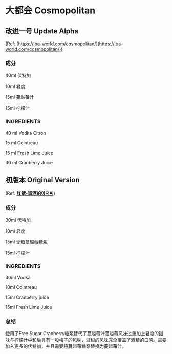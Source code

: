 # 大都会 Cosmopolitan

## 改进一号 Update Alpha

(Ref: [https://iba-world.com/cosmopolitan/](https://iba-world.com/cosmopolitan/))

### **成分**

40ml 伏特加

10ml 君度 

15ml 蔓越莓汁 

15ml 柠檬汁 

### **INGREDIENTS**

40 ml Vodka Citron

15 ml Cointreau

15 ml Fresh Lime Juice

30 ml Cranberry Juice

## 初版本 Original Version

(Ref: **[红斌-调酒的아저씨](https://space.bilibili.com/482559656)**)

### **成分**

30ml 伏特加 

10ml 君度

15ml 无糖蔓越莓糖浆

15ml 柠檬汁

### **INGREDIENTS**

30ml Vodka  

10ml Cointreau 

15ml Cranberry juice 

15ml Fresh Lime Juice 

### 总结

使用了Free Sugar Cranberry糖浆替代了蔓越莓汁蔓越莓风味过重加上君度的甜味与柠檬汁中和后具有一股梅子的风味，过甜的风味完全覆盖了酒精的口感。需要加入更多的伏特加，并且需要将蔓越莓糖浆替换为蔓越莓汁。